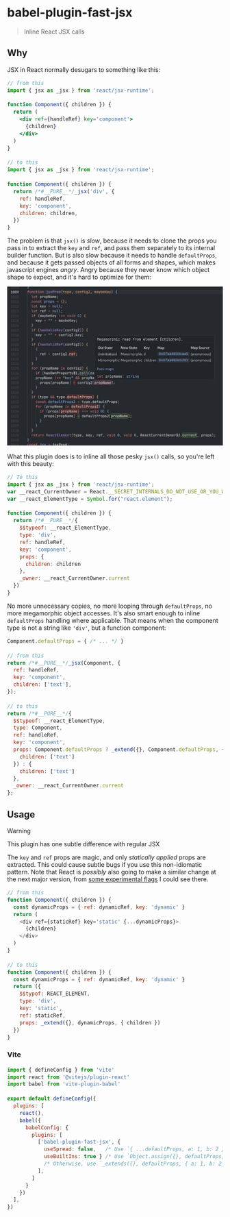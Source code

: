 # babel-plugin-fast-jsx

> Inline React JSX calls

## Why

JSX in React normally desugars to something like this:

```javascript.jsx
// from this
import { jsx as _jsx } from 'react/jsx-runtime';

function Component({ children }) {
  return (
    <div ref={handleRef} key='component'>
      {children}
    </div>
  )
}

// to this
import { jsx as _jsx } from 'react/jsx-runtime';

function Component({ children }) {
  return /*#__PURE__*/_jsx('div', {
    ref: handleRef,
    key: 'component',
    children: children,
  })
}
```

The problem is that `jsx()` is *slow*, because it needs to clone the props you pass in to extract the `key` and `ref`, and pass them separately to its internal builder function. But is also slow because it needs to handle `defaultProps`, and because it gets passed objects of all forms and shapes, which makes javascript engines *angry*. Angry because they never know which object shape to expect, and it's hard to optimize for them:

![slow function demo](./assets/megamorphic.png)

What this plugin does is to inline all those pesky `jsx()` calls, so you're left with this beauty:

```javascript
// To this
import { jsx as _jsx } from 'react/jsx-runtime';
var __react_CurrentOwner = React.__SECRET_INTERNALS_DO_NOT_USE_OR_YOU_WILL_BE_FIRED.ReactCurrentOwner;
var __react_ElementType = Symbol.for("react.element");

function Component({ children }) {
  return /*#__PURE__*/{
    $$typeof: __react_ElementType,
    type: 'div',
    ref: handleRef,
    key: 'component',
    props: {
      children: children
    },
    _owner: __react_CurrentOwner.current
  })
}
```

No more unnecessary copies, no more looping through `defaultProps`, no more megamorphic object accesses. It's also smart enough to inline `defaultProps` handling where applicable. That means when the component type is not a string like `'div'`, but a function component:

```javascript
Component.defaultProps = { /* ... */ }

// from this
return /*#__PURE__*/_jsx(Component, {
  ref: handleRef,
  key: 'component',
  children: ['text'],
});

// to this
return /*#__PURE__*/{
  $$typeof: __react_ElementType,
  type: Component,
  ref: handleRef,
  key: 'component',
  props: Component.defaultProps ? _extend({}, Component.defaultProps, {
    children: ['text']
  }) : {
    children: ['text']
  },
  _owner: __react_CurrentOwner.current
};
```
## Usage

> [!WARNING]
> This plugin has one subtle difference with regular JSX

The `key` and `ref` props are magic, and only *statically applied* props are extracted. This could cause subtle bugs if you use this non-idiomatic pattern. Note that React is *possibly* also going to make a similar change at the next major version, from [some experimental flags](https://github.com/facebook/react/blob/b09e102ff1e2aaaf5eb6585b04609ac7ff54a5c8/packages/shared/ReactFeatureFlags.js#L186-L188) I could see there.

```javascript
// from this
function Component({ children }) {
  const dynamicProps = { ref: dynamicRef, key: 'dynamic' }
  return (
    <div ref={staticRef} key='static' {...dynamicProps}>
      {children}
    </div>
  )
}

// to this
function Component({ children }) {
  const dynamicProps = { ref: dynamicRef, key: 'dynamic' }
  return ({
    $$typof: REACT_ELEMENT,
    type: 'div',
    key: 'static',
    ref: staticRef,
    props: _extend({}, dynamicProps, { children })
  })
}
```



### Vite

```javascript
import { defineConfig } from 'vite'
import react from '@vitejs/plugin-react'
import babel from 'vite-plugin-babel'

export default defineConfig({
  plugins: [
    react(),
    babel({
      babelConfig: {
        plugins: [
          ['babel-plugin-fast-jsx', {
            useSpread: false,   /* Use `{ ...defaultProps, a: 1, b: 2 }` */
            useBuiltIns: true } /* Use `Object.assign({}, defaultProps, { a: 1, b: 2 })` */
            /* Otherwise, use `_extends({}, defaultProps, { a: 1, b: 2 })` */
          ],
        ]
      }
    })
  ],
})
````
